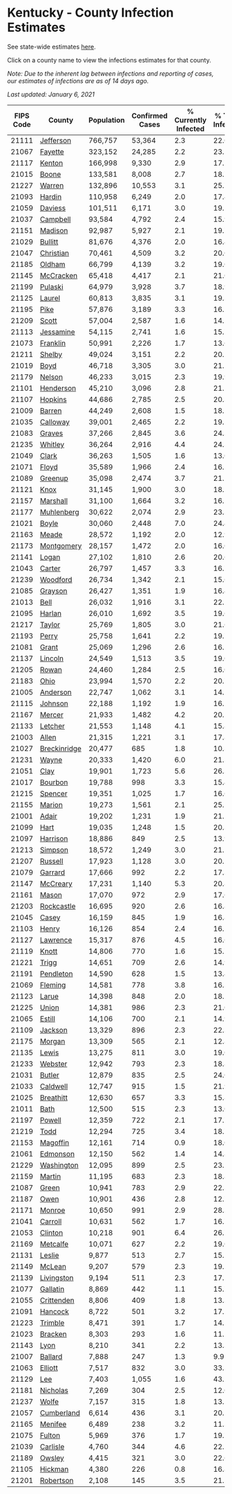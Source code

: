 # Kentucky - County Infection Estimates

See state-wide estimates [here](/infections/us-ky).

Click on a county name to view the infections estimates for that county.

*Note: Due to the inherent lag between infections and reporting of cases, our estimates of infections are as of 14 days ago.*

*Last updated: January 6, 2021*

|   FIPS Code |                       County |   Population |   Confirmed Cases |   % Currently Infected |   % Total Infected |
|-------------|------------------------------|--------------|-------------------|------------------------|--------------------|
|       21111 |       [Jefferson](jefferson) |      766,757 |            53,364 |                    2.3 |               22.0 |
|       21067 |           [Fayette](fayette) |      323,152 |            24,285 |                    2.2 |               23.2 |
|       21117 |             [Kenton](kenton) |      166,998 |             9,330 |                    2.9 |               17.7 |
|       21015 |               [Boone](boone) |      133,581 |             8,008 |                    2.7 |               18.7 |
|       21227 |             [Warren](warren) |      132,896 |            10,553 |                    3.1 |               25.7 |
|       21093 |             [Hardin](hardin) |      110,958 |             6,249 |                    2.0 |               17.4 |
|       21059 |           [Daviess](daviess) |      101,511 |             6,171 |                    3.0 |               19.1 |
|       21037 |         [Campbell](campbell) |       93,584 |             4,792 |                    2.4 |               15.9 |
|       21151 |           [Madison](madison) |       92,987 |             5,927 |                    2.1 |               19.7 |
|       21029 |           [Bullitt](bullitt) |       81,676 |             4,376 |                    2.0 |               16.4 |
|       21047 |       [Christian](christian) |       70,461 |             4,509 |                    3.2 |               20.0 |
|       21185 |             [Oldham](oldham) |       66,799 |             4,139 |                    3.2 |               19.0 |
|       21145 |       [McCracken](mccracken) |       65,418 |             4,417 |                    2.1 |               21.0 |
|       21199 |           [Pulaski](pulaski) |       64,979 |             3,928 |                    3.7 |               18.9 |
|       21125 |             [Laurel](laurel) |       60,813 |             3,835 |                    3.1 |               19.3 |
|       21195 |                 [Pike](pike) |       57,876 |             3,189 |                    3.3 |               16.5 |
|       21209 |               [Scott](scott) |       57,004 |             2,587 |                    1.6 |               14.1 |
|       21113 |       [Jessamine](jessamine) |       54,115 |             2,741 |                    1.6 |               15.7 |
|       21073 |         [Franklin](franklin) |       50,991 |             2,226 |                    1.7 |               13.6 |
|       21211 |             [Shelby](shelby) |       49,024 |             3,151 |                    2.2 |               20.2 |
|       21019 |                 [Boyd](boyd) |       46,718 |             3,305 |                    3.0 |               21.1 |
|       21179 |             [Nelson](nelson) |       46,233 |             3,015 |                    2.3 |               19.9 |
|       21101 |       [Henderson](henderson) |       45,210 |             3,096 |                    2.8 |               21.1 |
|       21107 |           [Hopkins](hopkins) |       44,686 |             2,785 |                    2.5 |               20.3 |
|       21009 |             [Barren](barren) |       44,249 |             2,608 |                    1.5 |               18.2 |
|       21035 |         [Calloway](calloway) |       39,001 |             2,465 |                    2.2 |               19.5 |
|       21083 |             [Graves](graves) |       37,266 |             2,845 |                    3.6 |               24.3 |
|       21235 |           [Whitley](whitley) |       36,264 |             2,916 |                    4.4 |               24.3 |
|       21049 |               [Clark](clark) |       36,263 |             1,505 |                    1.6 |               13.0 |
|       21071 |               [Floyd](floyd) |       35,589 |             1,966 |                    2.4 |               16.5 |
|       21089 |           [Greenup](greenup) |       35,098 |             2,474 |                    3.7 |               21.2 |
|       21121 |                 [Knox](knox) |       31,145 |             1,900 |                    3.0 |               18.5 |
|       21157 |         [Marshall](marshall) |       31,100 |             1,664 |                    3.2 |               16.5 |
|       21177 |     [Muhlenberg](muhlenberg) |       30,622 |             2,074 |                    2.9 |               23.3 |
|       21021 |               [Boyle](boyle) |       30,060 |             2,448 |                    7.0 |               24.4 |
|       21163 |               [Meade](meade) |       28,572 |             1,192 |                    2.0 |               12.9 |
|       21173 |     [Montgomery](montgomery) |       28,157 |             1,472 |                    2.0 |               16.0 |
|       21141 |               [Logan](logan) |       27,102 |             1,810 |                    2.6 |               20.6 |
|       21043 |             [Carter](carter) |       26,797 |             1,457 |                    3.3 |               16.7 |
|       21239 |         [Woodford](woodford) |       26,734 |             1,342 |                    2.1 |               15.6 |
|       21085 |           [Grayson](grayson) |       26,427 |             1,351 |                    1.9 |               16.4 |
|       21013 |                 [Bell](bell) |       26,032 |             1,916 |                    3.1 |               22.5 |
|       21095 |             [Harlan](harlan) |       26,010 |             1,692 |                    3.5 |               19.6 |
|       21217 |             [Taylor](taylor) |       25,769 |             1,805 |                    3.0 |               21.6 |
|       21193 |               [Perry](perry) |       25,758 |             1,641 |                    2.2 |               19.7 |
|       21081 |               [Grant](grant) |       25,069 |             1,296 |                    2.6 |               16.2 |
|       21137 |           [Lincoln](lincoln) |       24,549 |             1,513 |                    3.5 |               19.0 |
|       21205 |               [Rowan](rowan) |       24,460 |             1,284 |                    2.5 |               16.0 |
|       21183 |                 [Ohio](ohio) |       23,994 |             1,570 |                    2.2 |               20.7 |
|       21005 |         [Anderson](anderson) |       22,747 |             1,062 |                    3.1 |               14.1 |
|       21115 |           [Johnson](johnson) |       22,188 |             1,192 |                    1.9 |               16.2 |
|       21167 |             [Mercer](mercer) |       21,933 |             1,482 |                    4.2 |               20.5 |
|       21133 |           [Letcher](letcher) |       21,553 |             1,148 |                    4.1 |               15.8 |
|       21003 |               [Allen](allen) |       21,315 |             1,221 |                    3.1 |               17.8 |
|       21027 | [Breckinridge](breckinridge) |       20,477 |               685 |                    1.8 |               10.3 |
|       21231 |               [Wayne](wayne) |       20,333 |             1,420 |                    6.0 |               21.3 |
|       21051 |                 [Clay](clay) |       19,901 |             1,723 |                    5.6 |               26.3 |
|       21017 |           [Bourbon](bourbon) |       19,788 |               998 |                    3.3 |               15.4 |
|       21215 |           [Spencer](spencer) |       19,351 |             1,025 |                    1.7 |               16.6 |
|       21155 |             [Marion](marion) |       19,273 |             1,561 |                    2.1 |               25.2 |
|       21001 |               [Adair](adair) |       19,202 |             1,231 |                    1.9 |               21.5 |
|       21099 |                 [Hart](hart) |       19,035 |             1,248 |                    1.5 |               20.3 |
|       21097 |         [Harrison](harrison) |       18,886 |               849 |                    2.5 |               13.9 |
|       21213 |           [Simpson](simpson) |       18,572 |             1,249 |                    3.0 |               21.2 |
|       21207 |           [Russell](russell) |       17,923 |             1,128 |                    3.0 |               20.1 |
|       21079 |           [Garrard](garrard) |       17,666 |               992 |                    2.2 |               17.3 |
|       21147 |         [McCreary](mccreary) |       17,231 |             1,140 |                    5.3 |               20.8 |
|       21161 |               [Mason](mason) |       17,070 |               972 |                    2.9 |               17.6 |
|       21203 |     [Rockcastle](rockcastle) |       16,695 |               920 |                    2.6 |               16.8 |
|       21045 |               [Casey](casey) |       16,159 |               845 |                    1.9 |               16.8 |
|       21103 |               [Henry](henry) |       16,126 |               854 |                    2.4 |               16.5 |
|       21127 |         [Lawrence](lawrence) |       15,317 |               876 |                    4.5 |               16.6 |
|       21119 |               [Knott](knott) |       14,806 |               770 |                    1.6 |               15.7 |
|       21221 |               [Trigg](trigg) |       14,651 |               709 |                    2.6 |               14.9 |
|       21191 |       [Pendleton](pendleton) |       14,590 |               628 |                    1.5 |               13.4 |
|       21069 |           [Fleming](fleming) |       14,581 |               778 |                    3.8 |               16.3 |
|       21123 |               [Larue](larue) |       14,398 |               848 |                    2.0 |               18.2 |
|       21225 |               [Union](union) |       14,381 |               986 |                    2.3 |               21.0 |
|       21065 |             [Estill](estill) |       14,106 |               700 |                    2.1 |               14.9 |
|       21109 |           [Jackson](jackson) |       13,329 |               896 |                    2.3 |               22.3 |
|       21175 |             [Morgan](morgan) |       13,309 |               565 |                    2.1 |               12.8 |
|       21135 |               [Lewis](lewis) |       13,275 |               811 |                    3.0 |               19.0 |
|       21233 |           [Webster](webster) |       12,942 |               793 |                    2.3 |               18.8 |
|       21031 |             [Butler](butler) |       12,879 |               835 |                    2.5 |               24.0 |
|       21033 |         [Caldwell](caldwell) |       12,747 |               915 |                    1.5 |               21.9 |
|       21025 |       [Breathitt](breathitt) |       12,630 |               657 |                    3.3 |               15.8 |
|       21011 |                 [Bath](bath) |       12,500 |               515 |                    2.3 |               13.0 |
|       21197 |             [Powell](powell) |       12,359 |               722 |                    2.1 |               17.7 |
|       21219 |                 [Todd](todd) |       12,294 |               725 |                    3.4 |               18.7 |
|       21153 |         [Magoffin](magoffin) |       12,161 |               714 |                    0.9 |               18.0 |
|       21061 |         [Edmonson](edmonson) |       12,150 |               562 |                    1.4 |               14.8 |
|       21229 |     [Washington](washington) |       12,095 |               899 |                    2.5 |               23.1 |
|       21159 |             [Martin](martin) |       11,195 |               683 |                    2.3 |               18.8 |
|       21087 |               [Green](green) |       10,941 |               783 |                    2.9 |               22.3 |
|       21187 |                 [Owen](owen) |       10,901 |               436 |                    2.8 |               12.7 |
|       21171 |             [Monroe](monroe) |       10,650 |               991 |                    2.9 |               28.3 |
|       21041 |           [Carroll](carroll) |       10,631 |               562 |                    1.7 |               16.7 |
|       21053 |           [Clinton](clinton) |       10,218 |               901 |                    6.4 |               26.7 |
|       21169 |         [Metcalfe](metcalfe) |       10,071 |               627 |                    2.2 |               19.0 |
|       21131 |             [Leslie](leslie) |        9,877 |               513 |                    2.7 |               15.5 |
|       21149 |             [McLean](mclean) |        9,207 |               579 |                    2.3 |               19.5 |
|       21139 |     [Livingston](livingston) |        9,194 |               511 |                    2.3 |               17.1 |
|       21077 |         [Gallatin](gallatin) |        8,869 |               442 |                    1.1 |               15.7 |
|       21055 |     [Crittenden](crittenden) |        8,806 |               409 |                    1.8 |               13.3 |
|       21091 |           [Hancock](hancock) |        8,722 |               501 |                    3.2 |               17.2 |
|       21223 |           [Trimble](trimble) |        8,471 |               391 |                    1.7 |               14.5 |
|       21023 |           [Bracken](bracken) |        8,303 |               293 |                    1.6 |               11.2 |
|       21143 |                 [Lyon](lyon) |        8,210 |               341 |                    2.2 |               13.3 |
|       21007 |           [Ballard](ballard) |        7,888 |               247 |                    1.3 |                9.9 |
|       21063 |           [Elliott](elliott) |        7,517 |               832 |                    3.0 |               33.3 |
|       21129 |                   [Lee](lee) |        7,403 |             1,055 |                    1.6 |               43.2 |
|       21181 |         [Nicholas](nicholas) |        7,269 |               304 |                    2.5 |               12.0 |
|       21237 |               [Wolfe](wolfe) |        7,157 |               315 |                    1.8 |               13.2 |
|       21057 |     [Cumberland](cumberland) |        6,614 |               436 |                    3.1 |               20.2 |
|       21165 |           [Menifee](menifee) |        6,489 |               238 |                    3.2 |               11.3 |
|       21075 |             [Fulton](fulton) |        5,969 |               376 |                    1.7 |               19.7 |
|       21039 |         [Carlisle](carlisle) |        4,760 |               344 |                    4.6 |               22.5 |
|       21189 |             [Owsley](owsley) |        4,415 |               321 |                    3.0 |               22.6 |
|       21105 |           [Hickman](hickman) |        4,380 |               226 |                    0.8 |               16.8 |
|       21201 |       [Robertson](robertson) |        2,108 |               145 |                    3.5 |               21.1 |